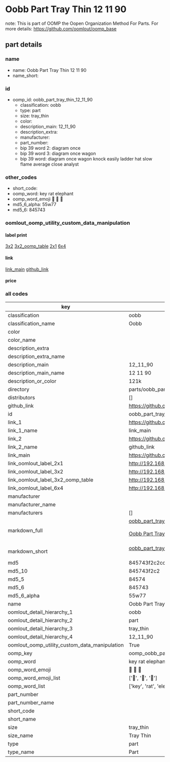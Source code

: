 # Oobb Part Tray Thin 12 11 90  

note: This is part of OOMP the Oopen Organization Method For Parts. For more details: https://github.com/oomlout/oomp_base

##  part details





### name
* name: Oobb Part Tray Thin 12 11 90
* name_short: 
### id
* oomp_id: oobb_part_tray_thin_12_11_90
  * classification: oobb
  * type: part
  * size: tray_thin
  * color: 
  * description_main: 12_11_90
  * description_extra: 
  * manufacturer: 
  * part_number: 
  * bip 39 word 2: diagram once
  * bip 39 word 3: diagram once wagon
  * bip 39 word: diagram once wagon knock easily ladder hat slow flame average close analyst

### other_codes
* short_code: 
* oomp_word: key rat elephant
* oomp_word_emoji :key: :rat: :elephant:
* md5_6_alpha: 55w77
* md5_6: 845743






### oomlout_oomp_utility_custom_data_manipulation
#### label print
[3x2](http://192.168.1.245:1112/?label=oomp%2055w77)
[3x2_oomp_table](http://192.168.1.107:1112/?label=oomp%2055w77)
[2x1](http://192.168.1.242:1112/?label=oomp%2055w77)
[6x4](http://192.168.1.55:1112/?label=oomp%2055w77)    

#### link

[link_main](https://github.com/oomlout/oomlout_oomp_current_version_messy/tree/main/parts/oobb_part_tray_thin_12_11_90) [github_link](https://github.com/oomlout/oomlout_oomp_part_src/tree/main/parts/oobb_part_tray_thin_12_11_90)                             

#### price







### all codes 
| key | value |  
| --- | --- |  
| classification | oobb |  
| classification_name | Oobb |  
| color |  |  
| color_name |  |  
| description_extra |  |  
| description_extra_name |  |  
| description_main | 12_11_90 |  
| description_main_name | 12 11 90 |  
| description_or_color | 121k |  
| directory | parts/oobb_part_tray_thin_12_11_90 |  
| distributors | [] |  
| github_link | https://github.com/oomlout/oomlout_oomp_part_src/tree/main/parts/oobb_part_tray_thin_12_11_90 |  
| id | oobb_part_tray_thin_12_11_90 |  
| link_1 | https://github.com/oomlout/oomlout_oomp_current_version_messy/tree/main/parts/oobb_part_tray_thin_12_11_90 |  
| link_1_name | link_main |  
| link_2 | https://github.com/oomlout/oomlout_oomp_part_src/tree/main/parts/oobb_part_tray_thin_12_11_90 |  
| link_2_name | github_link |  
| link_main | https://github.com/oomlout/oomlout_oomp_current_version_messy/tree/main/parts/oobb_part_tray_thin_12_11_90 |  
| link_oomlout_label_2x1 | http://192.168.1.242:1112/?label=oomp%2055w77 |  
| link_oomlout_label_3x2 | http://192.168.1.245:1112/?label=oomp%2055w77 |  
| link_oomlout_label_3x2_oomp_table | http://192.168.1.107:1112/?label=oomp%2055w77 |  
| link_oomlout_label_6x4 | http://192.168.1.55:1112/?label=oomp%2055w77 |  
| manufacturer |  |  
| manufacturer_name |  |  
| manufacturers | [] |  
| markdown_full | [oobb_part_tray_thin_12_11_90](https://github.com/oomlout/oomlout_oomp_current_version_messy/tree/main/parts/oobb_part_tray_thin_12_11_90)<br>[](https://github.com/oomlout/oomlout_oomp_current_version_messy/tree/main/parts/oobb_part_tray_thin_12_11_90)<br>[Oobb Part Tray Thin 12 11 90](https://github.com/oomlout/oomlout_oomp_current_version_messy/tree/main/parts/oobb_part_tray_thin_12_11_90)<br><br> |  
| markdown_short | [oobb_part_tray_thin_12_11_90](https://github.com/oomlout/oomlout_oomp_current_version_messy/tree/main/parts/oobb_part_tray_thin_12_11_90)<br><br> |  
| md5 | 845743f2c2cc2d31f1a2c7bdeca6a1e7 |  
| md5_10 | 845743f2c2 |  
| md5_5 | 84574 |  
| md5_6 | 845743 |  
| md5_6_alpha | 55w77 |  
| name | Oobb Part Tray Thin 12 11 90 |  
| oomlout_detail_hierarchy_1 | oobb |  
| oomlout_detail_hierarchy_2 | part |  
| oomlout_detail_hierarchy_3 | tray_thin |  
| oomlout_detail_hierarchy_4 | 12_11_90 |  
| oomlout_oomp_utility_custom_data_manipulation | True |  
| oomp_key | oomp_oobb_part_tray_thin_12_11_90 |  
| oomp_word | key rat elephant |  
| oomp_word_emoji | :key: :rat: :elephant: |  
| oomp_word_emoji_list | [':key:', ':rat:', ':elephant:'] |  
| oomp_word_list | ['key', 'rat', 'elephant'] |  
| part_number |  |  
| part_number_name |  |  
| short_code |  |  
| short_name |  |  
| size | tray_thin |  
| size_name | Tray Thin |  
| type | part |  
| type_name | Part |  
